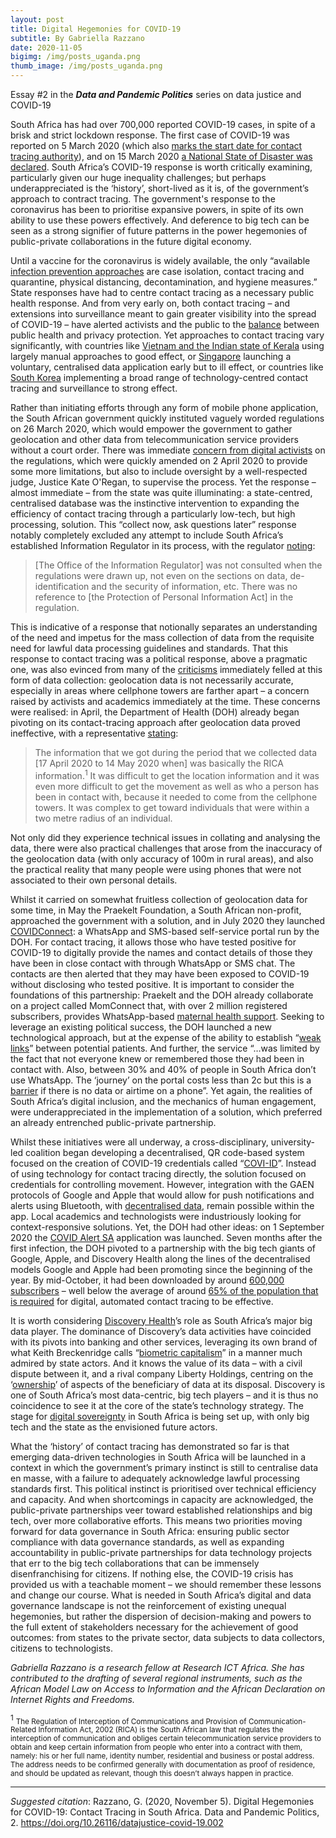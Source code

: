 ```yaml
---
layout: post
title: Digital Hegemonies for COVID-19
subtitle: By Gabriella Razzano
date: 2020-11-05
bigimg: /img/posts_uganda.png
thumb_image: /img/posts_uganda.png
---
```


Essay #2 in the **_Data and Pandemic Politics_** series on data justice and COVID-19

South Africa has had over 700,000 reported COVID-19 cases, in spite of a brisk and strict lockdown response. The first case of COVID-19 was reported on 5 March 2020 (which also [marks the start date for contact tracing authority](https://www.businessinsider.co.za/covid-19-cellphone-tracking-rules-in-south-africa-for-contact-tracing-2020-4)), and on 15 March 2020 [a National State of Disaster was declared](https://www.gov.za/documents/disaster-management-act-declaration-national-state-disaster-covid-19-coronavirus-16-mar). South Africa’s COVID-19 response is worth critically examining, particularly given our huge inequality challenges; but perhaps underappreciated is the ‘history’, short-lived as it is, of the government’s approach to contract tracing. The government's response to the coronavirus has been to prioritise expansive powers, in spite of its own ability to use these powers effectively. And deference to big tech can be seen as a strong signifier of future patterns in the power hegemonies of public-private collaborations in the future digital economy. 

Until a vaccine for the coronavirus is widely available, the only “available [infection prevention approaches](https://doi.org/10.1126/science.abb6936) are case isolation, contact tracing and quarantine, physical distancing, decontamination, and hygiene measures.” State responses have had to centre contact tracing as a necessary public health response. And from very early on, both contact tracing – and extensions into surveillance meant to gain greater visibility into the spread of COVID-19 – have alerted activists and the public to the [balance](https://www.apc.org/en/pubs/privacy-and-pandemic-african-response) between public health and privacy protection. Yet approaches to contact tracing vary significantly, with countries like [Vietnam and the Indian state of Kerala](https://www.economist.com/asia/2020/05/09/vietnam-and-the-indian-state-of-kerala-curbed-covid-19-on-the-cheap) using largely manual approaches to good effect, or [Singapore](https://www.bbc.com/news/technology-52355028) launching a voluntary, centralised data application early but to ill effect, or countries like [South Korea](https://spectrum.ieee.org/biomedical/devices/contact-tracing-apps-struggle-to-be-both-effective-and-private) implementing a broad range of technology-centred contact tracing and surveillance to strong effect.

Rather than initiating efforts through any form of mobile phone application, the South African government quickly instituted vaguely worded regulations on 26 March 2020, which would empower the government to gather geolocation and other data from telecommunication service providers without a court order. There was immediate [concern from digital activists](http://theconversation.com/mobile-phone-data-is-useful-in-coronavirus-battle-but-are-people-protected-enough-136404) on the regulations, which were quickly amended on 2 April 2020 to provide some more limitations, but also to include oversight by a well-respected judge, Justice Kate O'Regan, to supervise the process. Yet the response – almost immediate – from the state was quite illuminating: a state-centred, centralised database was the instinctive intervention to expanding the efficiency of contact tracing through a particularly low-tech, but high processing, solution. This “collect now, ask questions later” response notably completely excluded any attempt to include South Africa’s established Information Regulator in its process, with the regulator [noting](https://pmg.org.za/committee-meeting/30196/):

> [The Office of the Information Regulator] was not consulted when the regulations were drawn up, not even on the sections on data, de-identification and the security of information, etc. There was no reference to [the Protection of Personal Information Act] in the regulation.

This is indicative of a response that notionally separates an understanding of the need and impetus for the mass collection of data from the requisite need for lawful data processing guidelines and standards. That this response to contact tracing was a political response, above a pragmatic one, was also evinced from many of the [criticisms](https://www.news24.com/citypress/news/covid-19-progress-on-cell-phone-tracking-but-concerns-remain-20200406) immediately felled at this form of data collection: geolocation data is not necessarily accurate, especially in areas where cellphone towers are farther apart – a concern raised by activists and academics immediately at the time. These concerns were realised: in April, the Department of Health (DOH) already began pivoting on its contact-tracing approach after geolocation data proved ineffective, with a representative [stating](https://www.youtube.com/watch?v=YMGbVLQgGZc):

> The information that we got during the period that we collected data [17 April 2020 to 14 May 2020 when] was basically the RICA information.<sup>1</sup> It was difficult to get the location information and it was even more difficult to get the movement as well as who a person has been in contact with, because it needed to come from the cellphone towers. It was complex to get toward individuals that were within a two metre radius of an individual.

Not only did they experience technical issues in collating and analysing the data, there were also practical challenges that arose from the inaccuracy of the geolocation data (with only accuracy of 100m in rural areas), and also the practical reality that many people were using phones that were not associated to their own personal details.

Whilst it carried on somewhat fruitless collection of geolocation data for some time, in May the Praekelt Foundation, a South African non-profit, approached the government with a solution, and in July 2020 they launched [COVIDConnect](https://www.dailymaverick.co.za/article/2020-10-13-covid-alert-sa-app-the-fine-balance-between-public-health-privacy-and-the-power-of-the-people/): a WhatsApp and SMS-based self-service portal run by the DOH. For contact tracing, it allows those who have tested positive for COVID-19 to digitally provide the names and contact details of those they have been in close contact with through WhatsApp or SMS chat. The contacts are then alerted that they may have been exposed to COVID-19 without disclosing who tested positive. It is important to consider the foundations of this partnership: Praekelt and the DOH already collaborate on a project called MomConnect that, with over 2 million registered subscribers, provides WhatsApp-based [maternal health support](https://giswatch.org/sites/default/files/gisw2019_artificial_intelligence.pdf). Seeking to leverage an existing political success, the DOH launched a new technological approach, but at the expense of the ability to establish “[weak links](https://www.dailymaverick.co.za/opinionista/2020-07-30-covid-19-contact-tracing-via-chatbot-rather-consult-a-psychic/)” between potential patients. And further, the service “…was limited by the fact that not everyone knew or remembered those they had been in contact with. Also, between 30% and 40% of people in South Africa don’t use WhatsApp. The ‘journey’ on the portal costs less than 2c but this is a [barrier](https://www.dailymaverick.co.za/article/2020-10-13-covid-alert-sa-app-the-fine-balance-between-public-health-privacy-and-the-power-of-the-people/) if there is no data or airtime on a phone”. Yet again, the realities of South Africa’s digital inclusion, and the mechanics of human engagement, were underappreciated in the implementation of a solution, which preferred an already entrenched public-private partnership.

Whilst these initiatives were all underway, a cross-disciplinary, university-led coalition began developing a decentralised, QR code-based system focused on the creation of COVID-19 credentials called “[COVI-ID](https://mybroadband.co.za/news/software/352985-how-a-covid-19-contact-tracing-app-works-in-south-africa.html)”. Instead of using technology for contact tracing directly, the solution focused on credentials for controlling movement. However, integration with the GAEN protocols of Google and Apple that would allow for push notifications and alerts using Bluetooth, with [decentralised data](https://www.bbc.com/news/technology-52355028), remain possible within the app. Local academics and technologists were industriously looking for context-responsive solutions. Yet, the DOH had other ideas: on 1 September 2020 the [COVID Alert SA](https://www.bizcommunity.com/Article/196/858/207940.html) application was launched. Seven months after the first infection, the DOH pivoted to a partnership with the big tech giants of Google, Apple, and Discovery Health along the lines of the decentralised models Google and Apple had been promoting since the beginning of the year. By mid-October, it had been downloaded by around [600,000 subscribers](https://doi.org/10.1126/science.abb6936) – well below the average of around [65% of the population that is required](https://science.sciencemag.org/content/368/6491/eabb6936) for digital, automated contact tracing to be effective.

It is worth considering [Discovery Health](http://www.compcom.co.za/wp-content/uploads/2020/09/Competition-in-the-digital-economy_7-September-2020.pdf)’s role as South Africa’s major big data player. The dominance of Discovery’s data activities have coincided with its pivots into banking and other services, leveraging its own brand of what Keith Breckenridge calls “[biometric capitalism](https://wiser.wits.ac.za/event/wiser-podcast)” in a manner much admired by state actors. And it knows the value of its data – with a civil dispute between it, and a rival company Liberty Holdings, centring on the ‘[ownership](http://www.saflii.org/za/cases/ZAGPJHC/2020/67.html)’ of aspects of the beneficiary of data at its disposal. Discovery is one of South Africa’s most data-centric, big tech players – and it is thus no coincidence to see it at the core of the state’s technology strategy. The stage for [digital sovereignty](https://doi.org/10.1007/s13347-020-00423-6) in South Africa is being set up, with only big tech and the state as the envisioned future actors.

What the ‘history’ of contact tracing has demonstrated so far is that emerging data-driven technologies in South Africa will be launched in a context in which the government’s primary instinct is still to centralise data en masse, with a failure to adequately acknowledge lawful processing standards first. This political instinct is prioritised over technical efficiency and capacity. And when shortcomings in capacity are acknowledged, the public-private partnerships veer toward established relationships and big tech, over more collaborative efforts. This means two priorities moving forward for data governance in South Africa: ensuring public sector compliance with data governance standards, as well as expanding accountability in public-private partnerships for data technology projects that err to the big tech collaborations that can be immensely disenfranchising for citizens. If nothing else, the COVID-19 crisis has provided us with a teachable moment – we should remember these lessons and change our course. What is needed in South Africa’s digital and data governance landscape is not the reinforcement of existing unequal hegemonies, but rather the dispersion of decision-making and powers to the full extent of stakeholders necessary for the achievement of good outcomes: from states to the private sector, data subjects to data collectors, citizens to technologists. 

_Gabriella Razzano is a research fellow at Research ICT Africa. She has contributed to the drafting of several regional instruments, such as the African Model Law on Access to Information and the African Declaration on Internet Rights and Freedoms._

<sup>1</sup> <small>The Regulation of Interception of Communications and Provision of Communication-Related Information Act, 2002 (RICA) is the South African law that regulates the interception of communication and obliges certain telecommunication service providers to obtain and keep certain information from people who enter into a contract with them, namely: his or her full name, identity number, residential and business or postal address. The address needs to be confirmed generally with documentation as proof of residence, and should be updated as relevant, though this doesn’t always happen in practice.</small>

***
_Suggested citation_: Razzano, G. (2020, November 5). Digital Hegemonies for COVID-19: Contact Tracing in South Africa. Data and Pandemic Politics, 2. https://doi.org/10.26116/datajustice-covid-19.002
